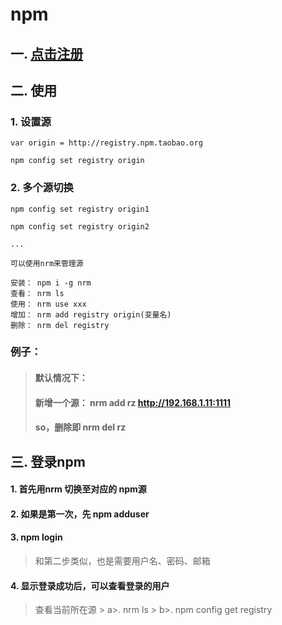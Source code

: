 # npm

## 一. <a href="https://www.npmjs.com/">点击注册</a>

## 二. 使用

### 1. 设置源

```text
var origin = http://registry.npm.taobao.org

npm config set registry origin
```

### 2. 多个源切换

```text
npm config set registry origin1

npm config set registry origin2

...
```
```
可以使用nrm来管理源

安装： npm i -g nrm
查看： nrm ls
使用： nrm use xxx
增加： nrm add registry origin(变量名)
删除： nrm del registry

```

### 例子： 
> #### 默认情况下：
>> <image-preview :imgUrl="'npm/nrm-ls.png'" width="50%" height="50%" />
> #### 新增一个源： nrm add rz http://192.168.1.11:1111
>> <image-preview :imgUrl="'npm/nrm-add.png'" width="50%" height="50%" />
> #### so，删除即 nrm del rz



## 三. 登录npm

#### 1. 首先用nrm 切换至对应的 npm源

#### 2. 如果是第一次，先 npm adduser
> <image-preview :imgUrl="'npm/npm-adduser.png'" width="50%" height="50%" />

#### 3. npm login
> 和第二步类似，也是需要用户名、密码、邮箱

#### 4. 显示登录成功后，可以查看登录的用户
> <image-preview :imgUrl="'npm/npm-login.png'" width="50%" height="50%" />
> 查看当前所在源
>> a>. nrm ls
>> b>. npm config get registry

